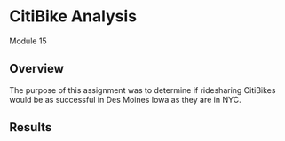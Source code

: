 # CitiBike Analysis
Module 15
## Overview
The purpose of this assignment was to determine if ridesharing CitiBikes would be as successful in Des Moines Iowa as they are in NYC.

## Results
